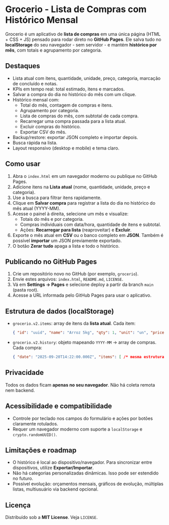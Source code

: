 # Grocerio - Lista de Compras com Histórico Mensal

Grocerio é um aplicativo de **lista de compras** em uma única página (HTML + CSS + JS) pensado para rodar direto no **GitHub Pages**. Ele salva tudo no **localStorage** do seu navegador - sem servidor - e mantém **histórico por mês**, com totais e agrupamento por categoria.

## Destaques
- Lista atual com itens, quantidade, unidade, preço, categoria, marcação de concluído e notas.
- KPIs em tempo real: total estimado, itens e marcados.
- Salvar a compra do dia no histórico do mês com um clique.
- Histórico mensal com:
  - Total do mês, contagem de compras e itens.
  - Agrupamento por categoria.
  - Lista de compras do mês, com subtotal de cada compra.
  - Recarregar uma compra passada para a lista atual.
  - Excluir compras do histórico.
  - Exportar CSV do mês.
- Backup/restore: exportar JSON completo e importar depois.
- Busca rápida na lista.
- Layout responsivo (desktop e mobile) e tema claro.

## Como usar
1. Abra o `index.html` em um navegador moderno ou publique no GitHub Pages.
2. Adicione itens na **Lista atual** (nome, quantidade, unidade, preço e categoria).
3. Use a busca para filtrar itens rapidamente.
4. Clique em **Salvar compra** para registrar a lista do dia no histórico do mês atual (YYYY-MM).
5. Acesse o painel à direita, selecione um mês e visualize:
   - Totais do mês e por categoria.
   - Compras individuais com data/hora, quantidade de itens e subtotal.
   - Ações: **Recarregar para lista** (reaproveitar) e **Excluir**.
6. Exporte o mês atual em **CSV** ou o banco completo em **JSON**. Também é possível **importar** um JSON previamente exportado.
7. O botão **Zerar tudo** apaga a lista e todo o histórico.

## Publicando no GitHub Pages
1. Crie um repositório novo no GitHub (por exemplo, `grocerio`).
2. Envie estes arquivos: `index.html`, `README.md`, `LICENSE`.
3. Vá em **Settings → Pages** e selecione deploy a partir da branch `main` (pasta root).
4. Acesse a URL informada pelo GitHub Pages para usar o aplicativo.

## Estrutura de dados (localStorage)
- `grocerio.v2.items`: array de itens da **lista atual**. Cada item:  
  ```json
  { "id": "uuid", "name": "Arroz 5kg", "qty": 1, "unit": "un", "price": 22.90, "category": "Geral", "checked": false, "note": "" }
  ```
- `grocerio.v2.history`: objeto mapeando `YYYY-MM` → array de compras. Cada compra:  
  ```json
  { "date": "2025-09-20T14:22:00.000Z", "items": [ /* mesma estrutura dos itens */ ] }
  ```

## Privacidade
Todos os dados ficam **apenas no seu navegador**. Não há coleta remota nem backend.

## Acessibilidade e compatibilidade
- Controle por teclado nos campos do formulário e ações por botões claramente rotulados.
- Requer um navegador moderno com suporte a `localStorage` e `crypto.randomUUID()`.

## Limitações e roadmap
- O histórico é local ao dispositivo/navegador. Para sincronizar entre dispositivos, utilize **Exportar/Importar**.
- Não há categorias personalizadas dinâmicas. Isso pode ser estendido no futuro.
- Possível evolução: orçamentos mensais, gráficos de evolução, múltiplas listas, multiusuário via backend opcional.

## Licença
Distribuído sob a **MIT License**. Veja `LICENSE`.
